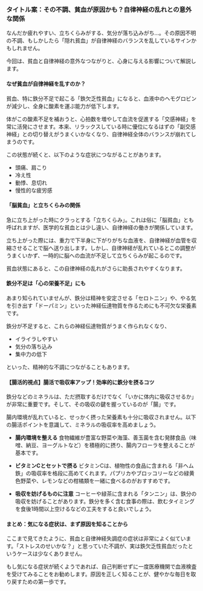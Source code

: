 ### タイトル案：その不調、貧血が原因かも？自律神経の乱れとの意外な関係

なんだか疲れやすい、立ちくらみがする、気分が落ち込みがち…。その原因不明の不調、もしかしたら「隠れ貧血」が自律神経のバランスを乱しているサインかもしれません。

今回は、貧血と自律神経の意外なつながりと、心身に与える影響について解説します。

#### なぜ貧血が自律神経を乱すのか？

貧血、特に鉄分不足で起こる「鉄欠乏性貧血」になると、血液中のヘモグロビンが減少し、全身に酸素を運ぶ能力が低下します。

体がこの酸素不足を補おうと、心拍数を増やして血流を促進する「交感神経」を常に活発にさせます。本来、リラックスしている時に優位になるはずの「副交感神経」との切り替えがうまくいかなくなり、自律神経全体のバランスが崩れてしまうのです。

この状態が続くと、以下のような症状につながることがあります。

*   頭痛、肩こり
*   冷え性
*   動悸、息切れ
*   慢性的な疲労感

#### 「脳貧血」と立ちくらみの関係

急に立ち上がった時にクラっとする「立ちくらみ」。これは俗に「脳貧血」とも呼ばれますが、医学的な貧血とは少し違い、自律神経の働きが関係しています。

立ち上がった際には、重力で下半身に下がりがちな血液を、自律神経が血管を収縮させることで脳へ送り出します。しかし、自律神経が乱れているとこの調整がうまくいかず、一時的に脳への血流が不足して立ちくらみが起こるのです。

貧血状態にあると、この自律神経の乱れがさらに助長されやすくなります。

#### 鉄分不足は「心の栄養不足」にも

あまり知られていませんが、鉄分は精神を安定させる「セロトニン」や、やる気を引き出す「ドーパミン」といった神経伝達物質を作るためにも不可欠な栄養素です。

鉄分が不足すると、これらの神経伝達物質がうまく作られなくなり、

*   イライラしやすい
*   気分の落ち込み
*   集中力の低下

といった、精神的な不調につながることもあります。

#### 【腸活的視点】腸活で吸収率アップ！効率的に鉄分を摂るコツ

鉄分などのミネラルは、ただ摂取するだけでなく「いかに体内に吸収させるか」が非常に重要です。そして、その吸収の鍵を握っているのが「腸」です。

腸内環境が乱れていると、せっかく摂った栄養素も十分に吸収されません。以下の腸活ポイントを意識して、ミネラルの吸収率を高めましょう。

*   **腸内環境を整える**
    食物繊維が豊富な野菜や海藻、善玉菌を含む発酵食品（味噌、納豆、ヨーグルトなど）を積極的に摂り、腸内フローラを整えることが基本です。

*   **ビタミンCとセットで摂る**
    ビタミンCは、植物性の食品に含まれる「非ヘム鉄」の吸収率を格段に高めてくれます。パプリカやブロッコリーなどの緑黄色野菜や、レモンなどの柑橘類を一緒に食べるのがおすすめです。

*   **吸収を妨げるものに注意**
    コーヒーや緑茶に含まれる「タンニン」は、鉄分の吸収を妨げることがあります。鉄分を多く含む食事の際は、飲むタイミングを食後1時間以上空けるなどの工夫をすると良いでしょう。

#### まとめ：気になる症状は、まず原因を知ることから

ここまで見てきたように、貧血と自律神経失調症の症状は非常によく似ています。「ストレスのせいかな？」と思っていた不調が、実は鉄欠乏性貧血だったというケースは少なくありません。

もし気になる症状が続くようであれば、自己判断せずに一度医療機関で血液検査を受けてみることをお勧めします。原因を正しく知ることが、健やかな毎日を取り戻すための第一歩です。